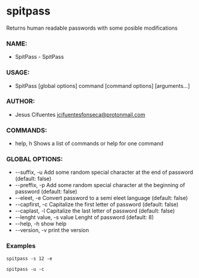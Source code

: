 # spitpass
Returns human readable passwords with some posible modifications


### NAME:
   - SpitPass - SpitPass

### USAGE:
   - SpitPass [global options] command [command options] [arguments...]

### AUTHOR:
   - Jesus Cifuentes <jcifuentesfonseca@protonmail.com>

### COMMANDS:
   - help, h  Shows a list of commands or help for one command

### GLOBAL OPTIONS:
  - --suffix, -u              Add some random special character at the end of password (default: false)
  - --preffix, -p             Add some random special character at the beginning of password (default: false)
  - --eleet, -e               Convert password to a semi eleet language (default: false)
  - --capfirst, -c            Capitalize the first letter of password (default: false)
  - --caplast, -l             Capitalize the last letter of password (default: false)
  - --lenght value, -s value  Lenght of password (default: 8)
  - --help, -h                show help
  - --version, -v             print the version


  ### Examples

  ~~~
  spitpass -s 12 -e
  ~~~

  ~~~
  spitpass -u -c
  ~~~